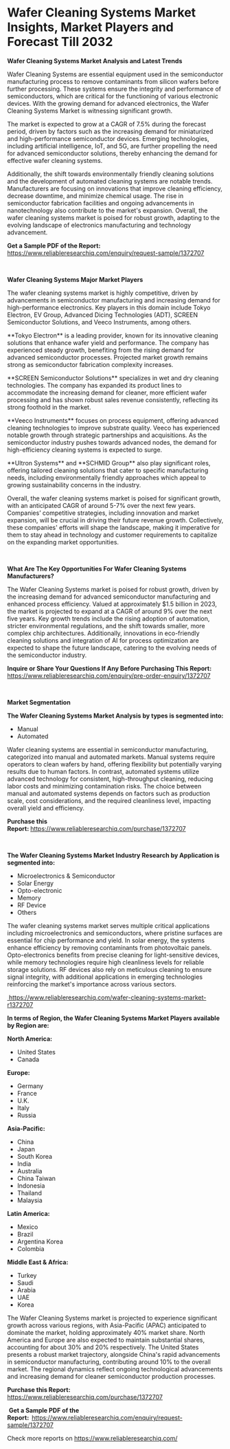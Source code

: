 <p><h1>Wafer Cleaning Systems Market Insights, Market Players and Forecast Till 2032</h1></p><p><strong>Wafer Cleaning Systems Market Analysis and Latest Trends</strong></p>
<p><p>Wafer Cleaning Systems are essential equipment used in the semiconductor manufacturing process to remove contaminants from silicon wafers before further processing. These systems ensure the integrity and performance of semiconductors, which are critical for the functioning of various electronic devices. With the growing demand for advanced electronics, the Wafer Cleaning Systems Market is witnessing significant growth.</p><p>The market is expected to grow at a CAGR of 7.5% during the forecast period, driven by factors such as the increasing demand for miniaturized and high-performance semiconductor devices. Emerging technologies, including artificial intelligence, IoT, and 5G, are further propelling the need for advanced semiconductor solutions, thereby enhancing the demand for effective wafer cleaning systems.</p><p>Additionally, the shift towards environmentally friendly cleaning solutions and the development of automated cleaning systems are notable trends. Manufacturers are focusing on innovations that improve cleaning efficiency, decrease downtime, and minimize chemical usage. The rise in semiconductor fabrication facilities and ongoing advancements in nanotechnology also contribute to the market's expansion. Overall, the wafer cleaning systems market is poised for robust growth, adapting to the evolving landscape of electronics manufacturing and technology advancement.</p></p>
<p><strong>Get a Sample PDF of the Report:&nbsp;</strong> <a href="https://www.reliableresearchiq.com/enquiry/request-sample/1372707?utm_campaign=2292&utm_medium=2&utm_source=Github&utm_content=ia&utm_term=22032025&utm_id=wafer-cleaning-systems">https://www.reliableresearchiq.com/enquiry/request-sample/1372707</a></p>
<p>&nbsp;</p>
<p><strong>Wafer Cleaning Systems Major Market Players</strong></p>
<p><p>The wafer cleaning systems market is highly competitive, driven by advancements in semiconductor manufacturing and increasing demand for high-performance electronics. Key players in this domain include Tokyo Electron, EV Group, Advanced Dicing Technologies (ADT), SCREEN Semiconductor Solutions, and Veeco Instruments, among others.</p><p>**Tokyo Electron** is a leading provider, known for its innovative cleaning solutions that enhance wafer yield and performance. The company has experienced steady growth, benefiting from the rising demand for advanced semiconductor processes. Projected market growth remains strong as semiconductor fabrication complexity increases.</p><p>**SCREEN Semiconductor Solutions** specializes in wet and dry cleaning technologies. The company has expanded its product lines to accommodate the increasing demand for cleaner, more efficient wafer processing and has shown robust sales revenue consistently, reflecting its strong foothold in the market.</p><p>**Veeco Instruments** focuses on process equipment, offering advanced cleaning technologies to improve substrate quality. Veeco has experienced notable growth through strategic partnerships and acquisitions. As the semiconductor industry pushes towards advanced nodes, the demand for high-efficiency cleaning systems is expected to surge.</p><p>**Ultron Systems** and **SCHMID Group** also play significant roles, offering tailored cleaning solutions that cater to specific manufacturing needs, including environmentally friendly approaches which appeal to growing sustainability concerns in the industry.</p><p>Overall, the wafer cleaning systems market is poised for significant growth, with an anticipated CAGR of around 5-7% over the next few years. Companies’ competitive strategies, including innovation and market expansion, will be crucial in driving their future revenue growth. Collectively, these companies' efforts will shape the landscape, making it imperative for them to stay ahead in technology and customer requirements to capitalize on the expanding market opportunities.</p></p>
<p>&nbsp;</p>
<p><strong>What Are The Key Opportunities For Wafer Cleaning Systems Manufacturers?</strong></p>
<p><p>The Wafer Cleaning Systems market is poised for robust growth, driven by the increasing demand for advanced semiconductor manufacturing and enhanced process efficiency. Valued at approximately $1.5 billion in 2023, the market is projected to expand at a CAGR of around 9% over the next five years. Key growth trends include the rising adoption of automation, stricter environmental regulations, and the shift towards smaller, more complex chip architectures. Additionally, innovations in eco-friendly cleaning solutions and integration of AI for process optimization are expected to shape the future landscape, catering to the evolving needs of the semiconductor industry.</p></p>
<p><strong>Inquire or Share Your Questions If Any Before Purchasing This Report:</strong> <a href="https://www.reliableresearchiq.com/enquiry/pre-order-enquiry/1372707?utm_campaign=2292&utm_medium=2&utm_source=Github&utm_content=ia&utm_term=22032025&utm_id=wafer-cleaning-systems">https://www.reliableresearchiq.com/enquiry/pre-order-enquiry/1372707</a></p>
<p>&nbsp;</p>
<p><strong>Market Segmentation</strong></p>
<p><strong>The Wafer Cleaning Systems Market Analysis by types is segmented into:</strong></p>
<p><ul><li>Manual</li><li>Automated</li></ul></p>
<p><p>Wafer cleaning systems are essential in semiconductor manufacturing, categorized into manual and automated markets. Manual systems require operators to clean wafers by hand, offering flexibility but potentially varying results due to human factors. In contrast, automated systems utilize advanced technology for consistent, high-throughput cleaning, reducing labor costs and minimizing contamination risks. The choice between manual and automated systems depends on factors such as production scale, cost considerations, and the required cleanliness level, impacting overall yield and efficiency.</p></p>
<p><strong>Purchase this Report:&nbsp;</strong><a href="https://www.reliableresearchiq.com/purchase/1372707?utm_campaign=2292&utm_medium=2&utm_source=Github&utm_content=ia&utm_term=22032025&utm_id=wafer-cleaning-systems">https://www.reliableresearchiq.com/purchase/1372707</a></p>
<p>&nbsp;</p>
<p><strong>The Wafer Cleaning Systems Market Industry Research by Application is segmented into:</strong></p>
<p><ul><li>Microelectronics & Semiconductor</li><li>Solar Energy</li><li>Opto-electronic</li><li>Memory</li><li>RF Device</li><li>Others</li></ul></p>
<p><p>The wafer cleaning systems market serves multiple critical applications including microelectronics and semiconductors, where pristine surfaces are essential for chip performance and yield. In solar energy, the systems enhance efficiency by removing contaminants from photovoltaic panels. Opto-electronics benefits from precise cleaning for light-sensitive devices, while memory technologies require high cleanliness levels for reliable storage solutions. RF devices also rely on meticulous cleaning to ensure signal integrity, with additional applications in emerging technologies reinforcing the market's importance across various sectors.</p></p>
<p><a href="https://www.reliableresearchiq.com/wafer-cleaning-systems-market-r1372707?utm_campaign=2292&utm_medium=2&utm_source=Github&utm_content=ia&utm_term=22032025&utm_id=wafer-cleaning-systems">&nbsp;https://www.reliableresearchiq.com/wafer-cleaning-systems-market-r1372707</a></p>
<p><strong>In terms of Region, the Wafer Cleaning Systems Market Players available by Region are:</strong></p>
<p>
    <p> <strong> North America: </strong>
        <ul>
            <li>United States</li>
            <li>Canada</li>
        </ul>
        </p> 
    <p> <strong> Europe: </strong>
        <ul>
            <li>Germany</li>
            <li>France</li>
            <li>U.K.</li>
            <li>Italy</li>
            <li>Russia</li>
        </ul>
        </p> 
    <p> <strong> Asia-Pacific: </strong>
        <ul>
            <li>China</li>
            <li>Japan</li>
            <li>South Korea</li>
            <li>India</li>
            <li>Australia</li>
            <li>China Taiwan</li>
            <li>Indonesia</li>
            <li>Thailand</li>
            <li>Malaysia</li>
        </ul>
        </p> 
    <p> <strong> Latin America: </strong>
        <ul>
            <li>Mexico</li>
            <li>Brazil</li>
            <li>Argentina Korea</li>
            <li>Colombia</li>
        </ul>
        </p> 
    <p> <strong> Middle East & Africa: </strong>
        <ul>
            <li>Turkey</li>
            <li>Saudi</li>
            <li>Arabia</li>
            <li>UAE</li>
            <li>Korea</li>
        </ul>
    </p>
    </p>
<p><p>The Wafer Cleaning Systems market is projected to experience significant growth across various regions, with Asia-Pacific (APAC) anticipated to dominate the market, holding approximately 40% market share. North America and Europe are also expected to maintain substantial shares, accounting for about 30% and 20% respectively. The United States presents a robust market trajectory, alongside China's rapid advancements in semiconductor manufacturing, contributing around 10% to the overall market. The regional dynamics reflect ongoing technological advancements and increasing demand for cleaner semiconductor production processes.</p></p>
<p><strong>Purchase this Report: </strong><a href="https://www.reliableresearchiq.com/purchase/1372707?utm_campaign=2292&utm_medium=2&utm_source=Github&utm_content=ia&utm_term=22032025&utm_id=wafer-cleaning-systems">https://www.reliableresearchiq.com/purchase/1372707</a></p>
<p>&nbsp;<strong>Get a Sample PDF of the Report:&nbsp;&nbsp;</strong><a href="https://www.reliableresearchiq.com/enquiry/request-sample/1372707?utm_campaign=2292&utm_medium=2&utm_source=Github&utm_content=ia&utm_term=22032025&utm_id=wafer-cleaning-systems">https://www.reliableresearchiq.com/enquiry/request-sample/1372707</a></p>
<p><strong></strong></p>
<p>Check more reports on <a href="https://www.reliableresearchiq.com/?utm_campaign=2292&utm_medium=2&utm_source=Github&utm_content=ia&utm_term=22032025&utm_id=wafer-cleaning-systems">https://www.reliableresearchiq.com/</a></p>